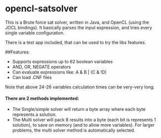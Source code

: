 # opencl-satsolver

This is a Brute force sat solver, written in Java, and OpenCL (using the JOCL bindings). It basically parses the input expression, and tries every single variable configuration.

There is a test app included, that can be used to try the libs features.

##Features:
  * Supports expressions up to 62 boolean variables
  * AND, OR, NEGATE operators
  * Can evaluate expressions like: A & B | (C & !D)
  * Can load .CNF files

Note that above 24-26 variables calculation times can be very-very long.



#### There are 2 methods implemented:
 * The Single/simple solver will return a byte array where each byte represents a solution.
 * The Multi solver will pack 8 results into a byte (each bit is represents 1 solution), to save on memory (and to allow more variables). 
For larger problems, the multi solver method is automatically selected.
